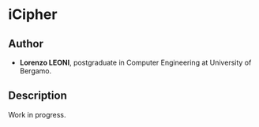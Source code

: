 # iCipher

## Author ##
+ **Lorenzo LEONI**, postgraduate in Computer Engineering at University of Bergamo.

## Description ##
Work in progress.


